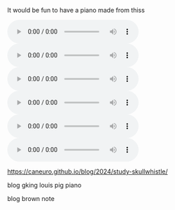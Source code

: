 It would be fun to have a piano made from thiss

<audio src=/src/audio/dea-hig-ori-m02.wav controls></audio>
<audio src=/src/audio/dea-hig-yel-w02.wav controls></audio>
<audio src=/src/audio/dea-low-gre-w01.wav controls></audio>
<audio src=/src/audio/dea-med-gre-m06.wav controls></audio>
<audio src=/src/audio/hig-fir-01-c.wav controls></audio>
<audio src=/src/audio/hig-yel-01-a.wav controls></audio>

https://caneuro.github.io/blog/2024/study-skullwhistle/

blog gking louis pig piano

blog brown note
